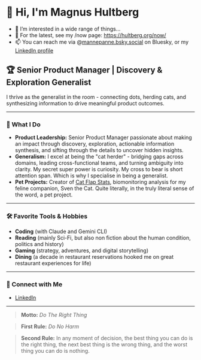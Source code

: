 # 👋 Hi, I'm Magnus Hultberg

- 👀 I’m interested in a wide range of things...
- 🌱 For the latest, see my /now page: https://hultberg.org/now/
- 📫 You can reach me via @[mannepanne.bsky.social](https://bsky.app/profile/mannepanne.bsky.social) on Bluesky, or my [LinkedIn profile](https://uk.linkedin.com/in/hultberg)

## 🏆 Senior Product Manager | Discovery & Exploration Generalist

I thrive as the generalist in the room - connecting dots, herding cats, and synthesizing information to drive meaningful product outcomes.

---

### 🚀 What I Do

- **Product Leadership:** Senior Product Manager passionate about making an impact through discovery, exploration, actionable information synthesis, and sifting through the details to uncover hidden insights.
- **Generalism:** I excel at being the "cat herder" - bridging gaps across domains, leading cross-functional teams, and turning ambiguity into clarity. My secret super power is curiosity. My cross to bear is short attention span. Which is why I specialise in being a generalist.
- **Pet Projects:** Creator of [Cat Flap Stats](https://github.com/mannepanne/cat-flap-stats), biomonitoring analysis for my feline companion, Sven the Cat. Quite literally, in the truly literal sense of the word, a pet project.

---

### 🛠️ Favorite Tools & Hobbies

- **Coding** (with Claude and Gemini CLI)
- **Reading** (mainly Sci-Fi, but also non fiction about the human condition, politics and history)
- **Gaming** (strategy, adventures, and digital storytelling)
- **Dining** (a decade in restaurant reservations hooked me on great restaurant experiences for life)

---

### 🔗 Connect with Me

- [LinkedIn](https://www.linkedin.com/in/hultberg/)

---

> **Motto:** _Do The Right Thing_

> **First Rule:** _Do No Harm_

> **Second Rule:** In any moment of decision, the best thing you can do is the right thing, the next best thing is the wrong thing, and the worst thing you can do is nothing.

